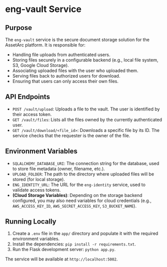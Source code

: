 # eng-vault Service

## Purpose

The `eng-vault` service is the secure document storage solution for the AssetArc platform. It is responsible for:

*   Handling file uploads from authenticated users.
*   Storing files securely in a configurable backend (e.g., local file system, S3, Google Cloud Storage).
*   Associating uploaded files with the user who uploaded them.
*   Serving files back to authorized users for download.
*   Ensuring that users can only access their own files.

## API Endpoints

*   `POST /vault/upload`: Uploads a file to the vault. The user is identified by their access token.
*   `GET /vault/files`: Lists all the files owned by the currently authenticated user.
*   `GET /vault/download/<file_id>`: Downloads a specific file by its ID. The service checks that the requester is the owner of the file.

## Environment Variables

*   `SQLALCHEMY_DATABASE_URI`: The connection string for the database, used to store file metadata (owner, filename, etc.).
*   `UPLOAD_FOLDER`: The path to the directory where uploaded files will be stored (for local storage).
*   `ENG_IDENTITY_URL`: The URL for the `eng-identity` service, used to validate access tokens.
*   **(Cloud Storage Variables)**: Depending on the storage backend configured, you may also need variables for cloud credentials (e.g., `AWS_ACCESS_KEY_ID`, `AWS_SECRET_ACCESS_KEY`, `S3_BUCKET_NAME`).

## Running Locally

1.  Create a `.env` file in the `app/` directory and populate it with the required environment variables.
2.  Install the dependencies: `pip install -r requirements.txt`.
3.  Run the Flask development server: `python app.py`.

The service will be available at `http://localhost:5002`.
